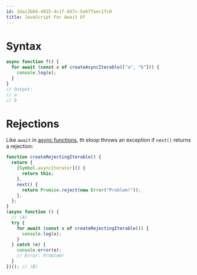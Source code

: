 ```yaml
---
id: 3dac2b04-4015-4c1f-847c-5e677aec1fc0
title: JavaScript For Await Of
---
```


# Syntax

``` javascript
async function f() {
  for await (const x of createAsyncIterable(["a", "b"])) {
    console.log(x);
  }
}
// Output:
// a
// b
```

# Rejections

Like `await` in [async
functions](20201026103714-javascript_async_functions), th eloop throws
an exception if `next()` returns a rejection:

``` javascript
function createRejectingIterable() {
  return {
    [Symbol.asyncIterator]() {
      return this;
    },
    next() {
      return Promise.reject(new Error("Problem!"));
    },
  };
}
(async function () {
  // (A)
  try {
    for await (const x of createRejectingIterable()) {
      console.log(x);
    }
  } catch (e) {
    console.error(e);
    // Error: Problem!
  }
})(); // (B)
```
